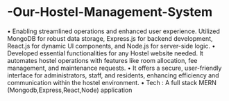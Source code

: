 # -Our-Hostel-Management-System
• Enabling streamlined operations and enhanced user experience. Utilized MongoDB for robust data storage,
Express.js for backend development, React.js for dynamic UI components, and Node.js for server-side logic.
• Developed essential functionalities for any Hostel website needed. It automates hostel operations with features like
room allocation, fee management, and maintenance requests.
• It offers a secure, user-friendly interface for administrators, staff, and residents, enhancing efficiency and
communication within the hostel environment.
• Tech : A full stack MERN (Mongodb,Express,React,Node) application
